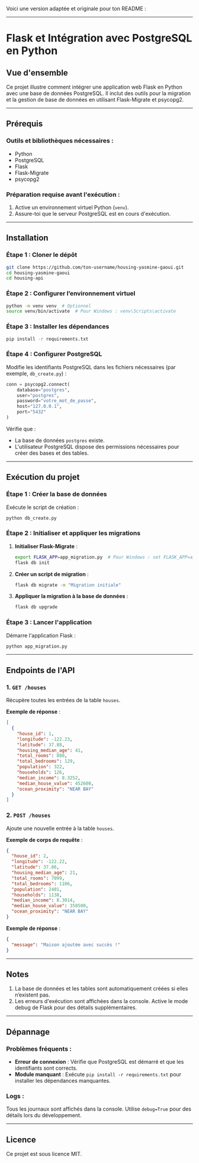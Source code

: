Voici une version adaptée et originale pour ton README : 

---

# Flask et Intégration avec PostgreSQL en Python

## **Vue d'ensemble**

Ce projet illustre comment intégrer une application web Flask en Python avec une base de données PostgreSQL. Il inclut des outils pour la migration et la gestion de base de données en utilisant Flask-Migrate et psycopg2.

---

## **Prérequis**

### **Outils et bibliothèques nécessaires** :
- Python
- PostgreSQL
- Flask
- Flask-Migrate
- psycopg2

### **Préparation requise avant l'exécution** :
1. Active un environnement virtuel Python (`venv`).
2. Assure-toi que le serveur PostgreSQL est en cours d'exécution.

---

## **Installation**

### **Étape 1 : Cloner le dépôt**
```bash
git clone https://github.com/ton-username/housing-yasmine-gaoui.git
cd housing-yasmine-gaoui
cd housing-api
```

### **Étape 2 : Configurer l’environnement virtuel**
```bash
python -m venv venv  # Optionnel
source venv/bin/activate  # Pour Windows : venv\Scripts\activate
```

### **Étape 3 : Installer les dépendances**
```bash
pip install -r requirements.txt
```

### **Étape 4 : Configurer PostgreSQL**
Modifie les identifiants PostgreSQL dans les fichiers nécessaires (par exemple, `db_create.py`) :
```python
conn = psycopg2.connect(
    database="postgres",
    user="postgres",
    password="votre_mot_de_passe",
    host="127.0.0.1",
    port="5432"
)
```
Vérifie que :
- La base de données `postgres` existe.
- L'utilisateur PostgreSQL dispose des permissions nécessaires pour créer des bases et des tables.

---

## **Exécution du projet**

### **Étape 1 : Créer la base de données**
Exécute le script de création :
```bash
python db_create.py
```

### **Étape 2 : Initialiser et appliquer les migrations**

1. **Initialiser Flask-Migrate** :
   ```bash
   export FLASK_APP=app_migration.py  # Pour Windows : set FLASK_APP=app_migration.py
   flask db init
   ```

2. **Créer un script de migration** :
   ```bash
   flask db migrate -m "Migration initiale"
   ```

3. **Appliquer la migration à la base de données** :
   ```bash
   flask db upgrade
   ```

### **Étape 3 : Lancer l'application**
Démarre l'application Flask :
```bash
python app_migration.py
```

---

## **Endpoints de l'API**

### **1. `GET /houses`**
Récupère toutes les entrées de la table `houses`.

**Exemple de réponse** :
```json
[
  {
    "house_id": 1,
    "longitude": -122.23,
    "latitude": 37.88,
    "housing_median_age": 41,
    "total_rooms": 880,
    "total_bedrooms": 129,
    "population": 322,
    "households": 126,
    "median_income": 8.3252,
    "median_house_value": 452600,
    "ocean_proximity": "NEAR BAY"
  }
]
```

### **2. `POST /houses`**
Ajoute une nouvelle entrée à la table `houses`.

**Exemple de corps de requête** :
```json
{
  "house_id": 2,
  "longitude": -122.22,
  "latitude": 37.86,
  "housing_median_age": 21,
  "total_rooms": 7099,
  "total_bedrooms": 1106,
  "population": 2401,
  "households": 1138,
  "median_income": 8.3014,
  "median_house_value": 358500,
  "ocean_proximity": "NEAR BAY"
}
```

**Exemple de réponse** :
```json
{
  "message": "Maison ajoutée avec succès !"
}
```

---

## **Notes**

1. La base de données et les tables sont automatiquement créées si elles n’existent pas.
2. Les erreurs d'exécution sont affichées dans la console. Active le mode debug de Flask pour des détails supplémentaires.

---

## **Dépannage**

### **Problèmes fréquents** :
- **Erreur de connexion** : Vérifie que PostgreSQL est démarré et que les identifiants sont corrects.
- **Module manquant** : Exécute `pip install -r requirements.txt` pour installer les dépendances manquantes.

### **Logs** :
Tous les journaux sont affichés dans la console. Utilise `debug=True` pour des détails lors du développement.

---

## **Licence**

Ce projet est sous licence MIT.
